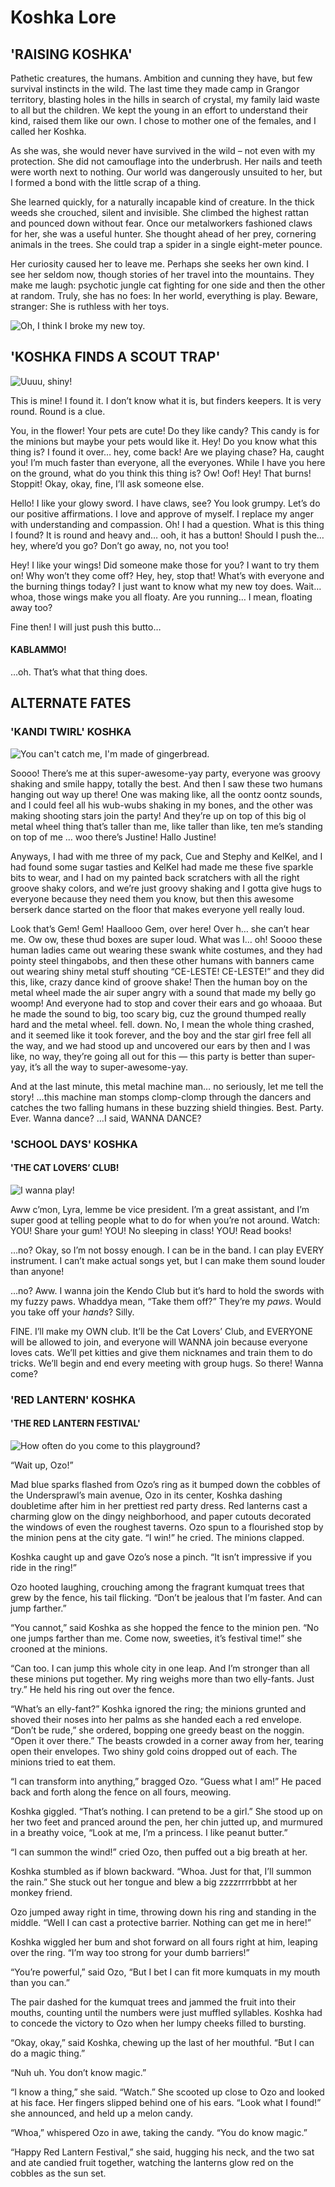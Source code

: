 # Koshka Lore

## 'RAISING KOSHKA'

 Pathetic creatures, the humans. Ambition and cunning they have, but few survival instincts in the wild. The last time they made camp in Grangor territory, blasting holes in the hills in search of crystal, my family laid waste to all but the children. We kept the young in an effort to understand their kind, raised them like our own. I chose to mother one of the females, and I called her Koshka.

 As she was, she would never have survived in the wild – not even with my protection. She did not camouflage into the underbrush. Her nails and teeth were worth next to nothing. Our world was dangerously unsuited to her, but I formed a bond with the little scrap of a thing.

 She learned quickly, for a naturally incapable kind of creature. In the thick weeds she crouched, silent and invisible. She climbed the highest rattan and pounced down without fear. Once our metalworkers fashioned claws for her, she was a useful hunter. She thought ahead of her prey, cornering animals in the trees. She could trap a spider in a single eight-meter pounce.

 Her curiosity caused her to leave me. Perhaps she seeks her own kind. I see her seldom now, though stories of her travel into the mountains. They make me laugh: psychotic jungle cat fighting for one side and then the other at random. Truly, she has no foes: In her world, everything is play. Beware, stranger: She is ruthless with her toys.

![Oh, I think I broke my new toy.](../../.gitbook/assets/koshka_lore1_1000px.jpg)

## 'KOSHKA FINDS A SCOUT TRAP'

![Uuuu, shiny!](../../.gitbook/assets/koshka_lore_1000px.jpg)

This is mine! I found it. I don’t know what it is, but finders keepers. It is very round. Round is a clue.

 You, in the flower! Your pets are cute! Do they like candy? This candy is for the minions but maybe your pets would like it. Hey! Do you know what this thing is? I found it over… hey, come back! Are we playing chase? Ha, caught you! I’m much faster than everyone, all the everyones. While I have you here on the ground, what do you think this thing is? Ow! Oof! Hey! That burns! Stoppit! Okay, okay, fine, I’ll ask someone else.

 Hello! I like your glowy sword. I have claws, see? You look grumpy. Let’s do our positive affirmations. I love and approve of myself. I replace my anger with understanding and compassion. Oh! I had a question. What is this thing I found? It is round and heavy and… ooh, it has a button! Should I push the… hey, where’d you go? Don’t go away, no, not you too!

 Hey! I like your wings! Did someone make those for you? I want to try them on! Why won’t they come off? Hey, hey, stop that! What’s with everyone and the burning things today? I just want to know what my new toy does. Wait… whoa, those wings make you all floaty. Are you running… I mean, floating away too?

 Fine then! I will just push this butto…

#### KABLAMMO!

 …oh. That’s what that thing does.

## ALTERNATE FATES

### 'KANDI TWIRL' KOSHKA

![You can&apos;t catch me, I&apos;m made of gingerbread.](../../.gitbook/assets/download%20%281%29.jpg)

Soooo! There’s me at this super-awesome-yay party, everyone was groovy shaking and smile happy, totally the best. And then I saw these two humans hanging out way up there! One was making like, all the oontz oontz sounds, and I could feel all his wub-wubs shaking in my bones, and the other was making shooting stars join the party! And they’re up on top of this big ol metal wheel thing that’s taller than me, like taller than like, ten me’s standing on top of me … woo there’s Justine! Hallo Justine!

Anyways, I had with me three of my pack, Cue and Stephy and KelKel, and I had found some sugar tasties and KelKel had made me these five sparkle bits to wear, and I had on my painted back scratchers with all the right groove shaky colors, and we’re just groovy shaking and I gotta give hugs to everyone because they need them you know, but then this awesome berserk dance started on the floor that makes everyone yell really loud.

Look that’s Gem! Gem! Haallooo Gem, over here! Over h… she can’t hear me. Ow ow, these thud boxes are super loud. What was I… oh! Soooo these human ladies came out wearing these swank white costumes, and they had pointy steel thingabobs, and then these other humans with banners came out wearing shiny metal stuff shouting “CE-LESTE! CE-LESTE!” and they did this, like, crazy dance kind of groove shake! Then the human boy on the metal wheel made the air super angry with a sound that made my belly go woomp! And everyone had to stop and cover their ears and go whoaaa. But he made the sound to big, too scary big, cuz the ground thumped really hard and the metal wheel. fell. down. No, I mean the whole thing crashed, and it seemed like it took forever, and the boy and the star girl free fell all the way, and we had stood up and uncovered our ears by then and I was like, no way, they’re going all out for this — this party is better than super-yay, it’s all the way to super-awesome-yay.

And at the last minute, this metal machine man… no seriously, let me tell the story! …this machine man stomps clomp-clomp through the dancers and catches the two falling humans in these buzzing shield thingies. Best. Party. Ever. Wanna dance? …I said, WANNA DANCE?

### 'SCHOOL DAYS' KOSHKA

#### 'THE CAT LOVERS’ CLUB!

![I wanna play!](../../.gitbook/assets/schooldays_koshka_1000px.jpg)

Aww c’mon, Lyra, lemme be vice president. I’m a great assistant, and I’m super good at telling people what to do for when you’re not around. Watch: YOU! Share your gum! YOU! No sleeping in class! YOU! Read books!

 …no? Okay, so I’m not bossy enough. I can be in the band. I can play EVERY instrument. I can’t make actual songs yet, but I can make them sound louder than anyone!

 …no? Aww. I wanna join the Kendo Club but it’s hard to hold the swords with my fuzzy paws. Whaddya mean, “Take them off?” They’re my _paws_. Would you take off your _hands_? Silly.

 FINE. I’ll make my OWN club. It’ll be the Cat Lovers’ Club, and EVERYONE will be allowed to join, and everyone will WANNA join because everyone loves cats. We’ll pet kitties and give them nicknames and train them to do tricks. We’ll begin and end every meeting with group hugs. So there! Wanna come?

### 'RED LANTERN' KOSHKA

#### 'THE RED LANTERN FESTIVAL'

![How often do you come to this playground?](../../.gitbook/assets/ozo_lore21000px.jpg)

“Wait up, Ozo!”

 Mad blue sparks flashed from Ozo’s ring as it bumped down the cobbles of the Undersprawl’s main avenue, Ozo in its center, Koshka dashing doubletime after him in her prettiest red party dress. Red lanterns cast a charming glow on the dingy neighborhood, and paper cutouts decorated the windows of even the roughest taverns. Ozo spun to a flourished stop by the minion pens at the city gate. “I win!” he cried. The minions clapped.

 Koshka caught up and gave Ozo’s nose a pinch. “It isn’t impressive if you ride in the ring!”

 Ozo hooted laughing, crouching among the fragrant kumquat trees that grew by the fence, his tail flicking. “Don’t be jealous that I’m faster. And can jump farther.”

 “You cannot,” said Koshka as she hopped the fence to the minion pen. “No one jumps farther than me. Come now, sweeties, it’s festival time!” she crooned at the minions.

 “Can too. I can jump this whole city in one leap. And I’m stronger than all these minions put together. My ring weighs more than two elly-fants. Just try.” He held his ring out over the fence.

 “What’s an elly-fant?” Koshka ignored the ring; the minions grunted and shoved their noses into her palms as she handed each a red envelope. “Don’t be rude,” she ordered, bopping one greedy beast on the noggin. “Open it over there.” The beasts crowded in a corner away from her, tearing open their envelopes. Two shiny gold coins dropped out of each. The minions tried to eat them.

 “I can transform into anything,” bragged Ozo. “Guess what I am!” He paced back and forth along the fence on all fours, meowing.

 Koshka giggled. “That’s nothing. I can pretend to be a girl.” She stood up on her two feet and pranced around the pen, her chin jutted up, and murmured in a breathy voice, “Look at me, I’m a princess. I like peanut butter.”

 “I can summon the wind!” cried Ozo, then puffed out a big breath at her.

 Koshka stumbled as if blown backward. “Whoa. Just for that, I’ll summon the rain.” She stuck out her tongue and blew a big zzzzrrrrbbbt at her monkey friend.

 Ozo jumped away right in time, throwing down his ring and standing in the middle. “Well I can cast a protective barrier. Nothing can get me in here!”

 Koshka wiggled her bum and shot forward on all fours right at him, leaping over the ring. “I’m way too strong for your dumb barriers!”

 “You’re powerful,” said Ozo, “But I bet I can fit more kumquats in my mouth than you can.”

 The pair dashed for the kumquat trees and jammed the fruit into their mouths, counting until the numbers were just muffled syllables. Koshka had to concede the victory to Ozo when her lumpy cheeks filled to bursting.

 “Okay, okay,” said Koshka, chewing up the last of her mouthful. “But I can do a magic thing.”

 “Nuh uh. You don’t know magic.”

 “I know a thing,” she said. “Watch.” She scooted up close to Ozo and looked at his face. Her fingers slipped behind one of his ears. “Look what I found!” she announced, and held up a melon candy.

 “Whoa,” whispered Ozo in awe, taking the candy. “You do know magic.”

 “Happy Red Lantern Festival,” she said, hugging his neck, and the two sat and ate candied fruit together, watching the lanterns glow red on the cobbles as the sun set.


